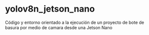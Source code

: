 # yolov8n_jetson_nano
Código y entorno orientado a la ejecución de un proyecto de bote de basura por medio de camara desde una Jetson Nano
